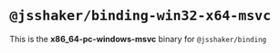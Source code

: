 # `@jsshaker/binding-win32-x64-msvc`

This is the **x86_64-pc-windows-msvc** binary for `@jsshaker/binding`
